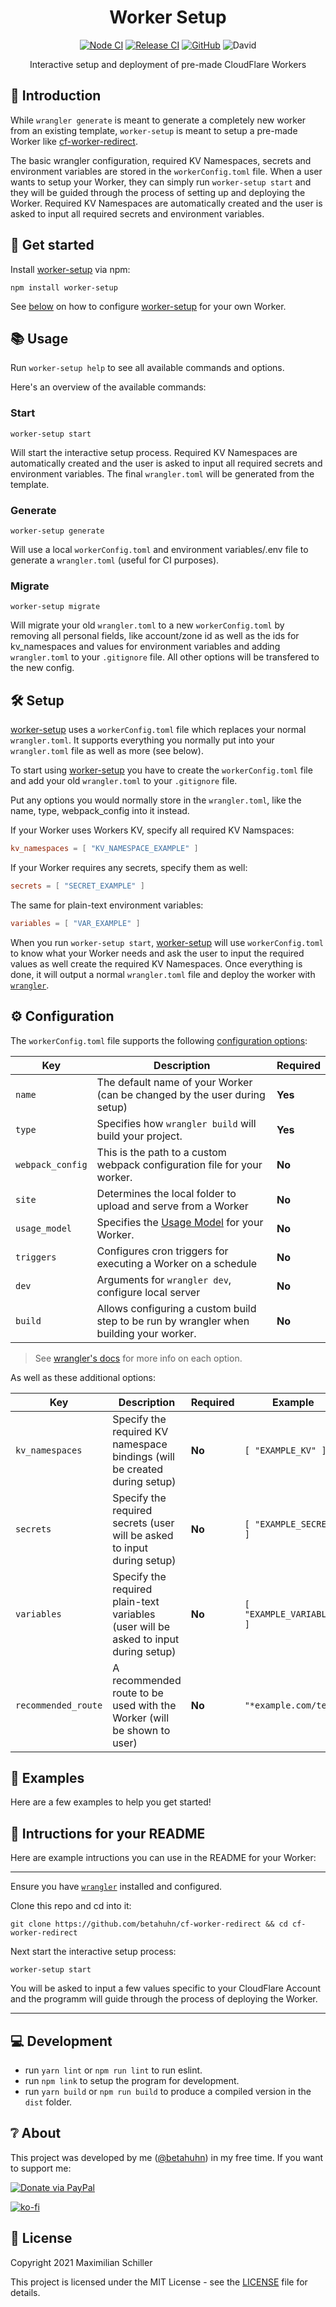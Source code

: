 <div align="center">

# Worker Setup

[![Node CI](https://github.com/BetaHuhn/worker-setup/workflows/Node%20CI/badge.svg)](https://github.com/BetaHuhn/worker-setup/actions?query=workflow%3A%22Node+CI%22) [![Release CI](https://github.com/BetaHuhn/worker-setup/workflows/Release%20CI/badge.svg)](https://github.com/BetaHuhn/worker-setup/actions?query=workflow%3A%22Release+CI%22) [![GitHub](https://img.shields.io/github/license/mashape/apistatus.svg)](https://github.com/BetaHuhn/worker-setup/blob/master/LICENSE) ![David](https://img.shields.io/david/betahuhn/worker-setup)

Interactive setup and deployment of pre-made CloudFlare Workers

</div>

## 👋 Introduction

While `wrangler generate` is meant to generate a completely new worker from an existing template, `worker-setup` is meant to setup a pre-made Worker like [cf-worker-redirect](https://github.com/BetaHuhn/cf-worker-redirect).

The basic wrangler configuration, required KV Namespaces, secrets and environment variables are stored in the `workerConfig.toml` file. When a user wants to setup your Worker, they can simply run `worker-setup start` and they will be guided through the process of setting up and deploying the Worker. Required KV Namespaces are automatically created and the user is asked to input all required secrets and environment variables.

## 🚀 Get started

Install [worker-setup](https://github.com/BetaHuhn/worker-setup) via npm:

```shell
npm install worker-setup
```

See [below]() on how to configure [worker-setup](https://github.com/BetaHuhn/worker-setup) for your own Worker.

## 📚 Usage

Run `worker-setup help` to see all available commands and options.

Here's an overview of the available commands:

### Start

```
worker-setup start
```

Will start the interactive setup process. Required KV Namespaces are automatically created and the user is asked to input all required secrets and environment variables. The final `wrangler.toml` will be generated from the template.

### Generate

```
worker-setup generate
```

Will use a local `workerConfig.toml` and environment variables/.env file to generate a `wrangler.toml` (useful for CI purposes).

### Migrate

```
worker-setup migrate
```

Will migrate your old `wrangler.toml` to a new `workerConfig.toml` by removing all personal fields, like account/zone id as well as the ids for kv_namespaces and values for environment variables and adding `wrangler.toml` to your `.gitignore` file. All other options will be transfered to the new config.

## 🛠️ Setup

[worker-setup](https://github.com/BetaHuhn/worker-setup) uses a `workerConfig.toml` file which replaces your normal `wrangler.toml`. It supports everything you normally put into your `wrangler.toml` file as well as more (see below).

To start using [worker-setup](https://github.com/BetaHuhn/worker-setup) you have to create the `workerConfig.toml` file and add your old `wrangler.toml` to your `.gitignore` file.

Put any options you would normally store in the `wrangler.toml`, like the name, type, webpack_config into it instead.

If your Worker uses Workers KV, specify all required KV Namspaces:

```toml
kv_namespaces = [ "KV_NAMESPACE_EXAMPLE" ]
```

If your Worker requires any secrets, specify them as well:

```toml
secrets = [ "SECRET_EXAMPLE" ]
```

The same for plain-text environment variables:

```toml
variables = [ "VAR_EXAMPLE" ]
```

When you run `worker-setup start`, [worker-setup](https://github.com/BetaHuhn/worker-setup) will use `workerConfig.toml` to know what your Worker needs and ask the user to input the required values as well create the required KV Namespaces. Once everything is done, it will output a normal `wrangler.toml` file and deploy the worker with [`wrangler`](https://github.com/cloudflare/wrangler).

## ⚙️ Configuration

The `workerConfig.toml` file supports the following [configuration options](https://developers.cloudflare.com/workers/cli-wrangler/configuration):

| Key | Description | Required |
| ------------- | ------------- | ------------- |
| `name` | The default name of your Worker (can be changed by the user during setup) | **Yes** |
| `type` | Specifies how `wrangler build` will build your project. | **Yes** |
| `webpack_config` | This is the path to a custom webpack configuration file for your worker. | **No** |
| `site` | Determines the local folder to upload and serve from a Worker | **No** |
| `usage_model` | Specifies the [Usage Model](https://developers.cloudflare.com/workers/platform/pricing#usage-models) for your Worker. | **No** |
| `​triggers` | Configures cron triggers for executing a Worker on a schedule | **No** |
| `dev` | Arguments for `wrangler dev`, configure local server | **No** |
| `​build` | Allows configuring a custom build step to be run by wrangler when building your worker. | **No** |

> See [wrangler's docs](https://developers.cloudflare.com/workers/cli-wrangler/configuration) for more info on each option.

As well as these additional options:

| Key | Description | Required | Example |
| ------------- | ------------- | ------------- | ------------- |
| `kv_namespaces` | Specify the required KV namespace bindings (will be created during setup) | **No** | `[ "EXAMPLE_KV" ]` |
| `secrets` | Specify the required secrets (user will be asked to input during setup) | **No** | `[ "EXAMPLE_SECRET" ]` |
| `variables` | Specify the required plain-text variables (user will be asked to input during setup) | **No** | `[ "EXAMPLE_VARIABLE" ]` |
| `recommended_route` | A recommended route to be used with the Worker (will be shown to user) | **No** | `"*example.com/test"` |


## 📖 Examples

Here are a few examples to help you get started!

## 📝 Intructions for your README

Here are example intructions you can use in the README for your Worker:

---

Ensure you have [`wrangler`](https://github.com/cloudflare/wrangler) installed and configured.

Clone this repo and cd into it:

```shell
git clone https://github.com/betahuhn/cf-worker-redirect && cd cf-worker-redirect
```

Next start the interactive setup process:

```shell
worker-setup start
```

You will be asked to input a few values specific to your CloudFlare Account and the programm will guide through the process of deploying the Worker.

---

## 💻 Development

- run `yarn lint` or `npm run lint` to run eslint.
- run `npm link` to setup the program for development.
- run `yarn build` or `npm run build` to produce a compiled version in the `dist` folder.

## ❔ About

This project was developed by me ([@betahuhn](https://github.com/BetaHuhn)) in my free time. If you want to support me:

[![Donate via PayPal](https://img.shields.io/badge/paypal-donate-009cde.svg)](https://www.paypal.com/cgi-bin/webscr?cmd=_s-xclick&hosted_button_id=394RTSBEEEFEE)

[![ko-fi](https://ko-fi.com/img/githubbutton_sm.svg)](https://ko-fi.com/F1F81S2RK)

## 📄 License

Copyright 2021 Maximilian Schiller

This project is licensed under the MIT License - see the [LICENSE](LICENSE) file for details.
